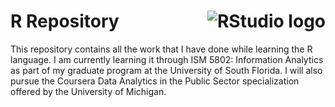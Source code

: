 # R Repository <img src="https://icons8.com/icon/YYhSxUUW8osK/rstudio" alt="RStudio logo" align=right>

This repository contains all the work that I have done while learning the R language. I am currently learning it through ISM 5802: Information Analytics as part of my graduate program at the University of South Florida. I will also pursue the Coursera Data Analytics in the Public Sector specialization offered by the University of Michigan.
